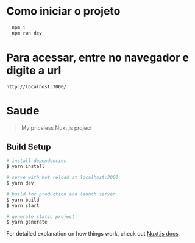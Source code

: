 # Como iniciar o projeto

```bash
  npm i
  npm run dev
```

# Para acessar, entre no navegador e digite a url

`http://localhost:3000/`

# Saude

> My priceless Nuxt.js project

## Build Setup

```bash
# install dependencies
$ yarn install

# serve with hot reload at localhost:3000
$ yarn dev

# build for production and launch server
$ yarn build
$ yarn start

# generate static project
$ yarn generate
```

For detailed explanation on how things work, check out [Nuxt.js docs](https://nuxtjs.org).
